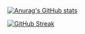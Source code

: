 [![Anurag's GitHub stats](https://github-readme-stats.vercel.app/api?username=sventhiel&theme=highcontrast&show=reviews,discussions_started,discussions_answered,prs_merged,prs_merged_percentage)](https://github.com/anuraghazra/github-readme-stats)

[![GitHub Streak](https://streak-stats.demolab.com?user=sventhiel&theme=highcontrast&exclude_days=Sun%2CSat)](https://git.io/streak-stats)

<!--
**sventhiel/sventhiel** is a ✨ _special_ ✨ repository because its `README.md` (this file) appears on your GitHub profile.

Here are some ideas to get you started:

- 🔭 I’m currently working on ...
- 🌱 I’m currently learning ...
- 👯 I’m looking to collaborate on ...
- 🤔 I’m looking for help with ...
- 💬 Ask me about ...
- 📫 How to reach me: ...
- 😄 Pronouns: ...
- ⚡ Fun fact: ...
-->
